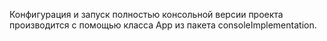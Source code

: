 Конфигурация и запуск полностью консольной версии проекта производится с помощью класса App из пакета consoleImplementation.